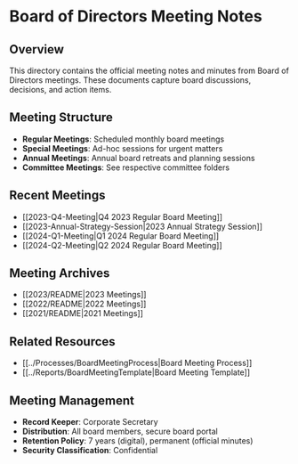 # Board of Directors Meeting Notes

## Overview

This directory contains the official meeting notes and minutes from Board of Directors meetings. These documents capture board discussions, decisions, and action items.

## Meeting Structure

- **Regular Meetings**: Scheduled monthly board meetings
- **Special Meetings**: Ad-hoc sessions for urgent matters
- **Annual Meetings**: Annual board retreats and planning sessions
- **Committee Meetings**: See respective committee folders

## Recent Meetings

- [[2023-Q4-Meeting|Q4 2023 Regular Board Meeting]]
- [[2023-Annual-Strategy-Session|2023 Annual Strategy Session]]
- [[2024-Q1-Meeting|Q1 2024 Regular Board Meeting]]
- [[2024-Q2-Meeting|Q2 2024 Regular Board Meeting]]

## Meeting Archives

- [[2023/README|2023 Meetings]]
- [[2022/README|2022 Meetings]]
- [[2021/README|2021 Meetings]]

## Related Resources

- [[../Processes/BoardMeetingProcess|Board Meeting Process]]
- [[../Reports/BoardMeetingTemplate|Board Meeting Template]]

## Meeting Management

- **Record Keeper**: Corporate Secretary
- **Distribution**: All board members, secure board portal
- **Retention Policy**: 7 years (digital), permanent (official minutes)
- **Security Classification**: Confidential 